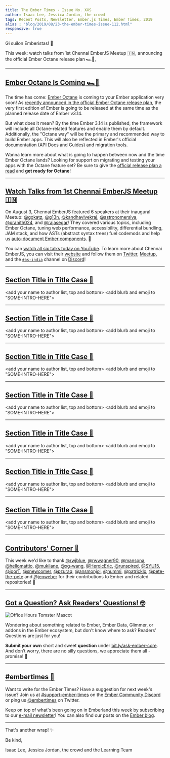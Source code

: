 ```yaml
---
title: The Ember Times - Issue No. XXS
author: Isaac Lee, Jessica Jordan, the crowd
tags: Recent Posts, Newsletter, Ember.js Times, Ember Times, 2019
alias : "blog/2019/08/23-the-ember-times-issue-112.html"
responsive: true
---
```


Gi suilon Emberistas! 🐹

This week:
watch talks from 1st Chennai EmberJS Meetup 🇮🇳,
announcing the official Ember Octane release plan 🏎🐹,
<SOME-INTRO-HERE-TO-KEEP-THEM-SUBSCRIBERS-READING>

---

## [Ember Octane Is Coming 🏎🐹](https://blog.emberjs.com/2019/08/15/octane-release-plan.html)


The time has come: [Ember Octane](https://emberjs.com/editions/) is coming to your Ember application very soon!
As [recently announced in the official Ember Octane release plan](https://blog.emberjs.com/2019/08/15/octane-release-plan.html), the very first edition of Ember is going to be released at the same time as the planned release date of Ember v3.14.

But what does it mean? By the time Ember 3.14 is published, the framework will include all Octane-related features and enable them by default. Additionally, the "Octane way" will be the primary and recommended way to build Ember apps. This will also be reflected in Ember's official documentation (API Docs and Guides) and migration tools.

Wanna learn more about what is going to happen between now and the time Ember Octane lands? Looking for support on migrating and testing your apps with the Octane feature set? Be sure to give the [official release plan a read](https://blog.emberjs.com/2019/08/15/octane-release-plan.html) and **get ready for Octane**!


---

## [Watch Talks from 1st Chennai EmberJS Meetup 🇮🇳](https://www.youtube.com/playlist?list=PLh_rF0Qob_sx79YDqa4945EbOuly3AXX1)

On August 3, Chennai EmberJS featured 6 speakers at their inaugural Meetup: [@gokatz](https://github.com/gokatz), [@g13n](https://github.com/g13n), [@kandhavivekraj](https://github.com/kandhavivekraj), [@astronomersiva](https://github.com/astronomersiva), [@pranith024](https://twitter.com/pranith024), and [@rajasegar](https://github.com/rajasegar)! They covered various topics, including Ember Octane, tuning web performance, accessibility, differential bundling, JAM stack, and how ASTs (abstract syntax trees) fuel codemods and help us [auto-document Ember components](https://github.com/rajasegar/ember-docgen). 💖

You can [watch all six talks today on YouTube](https://www.youtube.com/playlist?list=PLh_rF0Qob_sx79YDqa4945EbOuly3AXX1). To learn more about Chennai EmberJS, you can visit their [website](https://chennaiemberjs.in/) and follow them on [Twitter](https://twitter.com/EmberChennai), [Meetup](https://www.meetup.com/Chennai-EmberJS/), and the [`#as-india`](https://discordapp.com/channels/480462759797063690/562648585980739616) channel on [Discord](https://discordapp.com/invite/zT3asNS)!

---

## [Section Title in Title Case 🐹](#section-url)

<change section title emoji>
<consider adding some bold to your paragraph>

<add your name to author list, top and bottom>
<add blurb and emoji to "SOME-INTRO-HERE">

---

## [Section Title in Title Case 🐹](#section-url)

<change section title emoji>
<consider adding some bold to your paragraph>

<add your name to author list, top and bottom>
<add blurb and emoji to "SOME-INTRO-HERE">

---

## [Section Title in Title Case 🐹](#section-url)

<change section title emoji>
<consider adding some bold to your paragraph>

<add your name to author list, top and bottom>
<add blurb and emoji to "SOME-INTRO-HERE">

---

## [Section Title in Title Case 🐹](#section-url)

<change section title emoji>
<consider adding some bold to your paragraph>

<add your name to author list, top and bottom>
<add blurb and emoji to "SOME-INTRO-HERE">

---

## [Section Title in Title Case 🐹](#section-url)

<change section title emoji>
<consider adding some bold to your paragraph>

<add your name to author list, top and bottom>
<add blurb and emoji to "SOME-INTRO-HERE">

---

## [Section Title in Title Case 🐹](#section-url)

<change section title emoji>
<consider adding some bold to your paragraph>

<add your name to author list, top and bottom>
<add blurb and emoji to "SOME-INTRO-HERE">

---

## [Section Title in Title Case 🐹](#section-url)

<change section title emoji>
<consider adding some bold to your paragraph>

<add your name to author list, top and bottom>
<add blurb and emoji to "SOME-INTRO-HERE">

---

## [Contributors' Corner 👏](https://guides.emberjs.com/release/contributing/repositories/)

<p>This week we'd like to thank <a href="https://github.com/rwjblue" target="gh-user">@rwjblue</a>, <a href="https://github.com/rwwagner90" target="gh-user">@rwwagner90</a>, <a href="https://github.com/mansona" target="gh-user">@mansona</a>, <a href="https://github.com/hellomattio" target="gh-user">@hellomattio</a>, <a href="https://github.com/mukilane" target="gh-user">@mukilane</a>, <a href="https://github.com/xg-wang" target="gh-user">@xg-wang</a>, <a href="https://github.com/HeroicEric" target="gh-user">@HeroicEric</a>, <a href="https://github.com/runspired" target="gh-user">@runspired</a>, <a href="https://github.com/SYU15" target="gh-user">@SYU15</a>, <a href="https://github.com/igorT" target="gh-user">@igorT</a>, <a href="https://github.com/snewcomer" target="gh-user">@snewcomer</a>, <a href="https://github.com/pzuraq" target="gh-user">@pzuraq</a>, <a href="https://github.com/ansmonjol" target="gh-user">@ansmonjol</a>, <a href="https://github.com/nummi" target="gh-user">@nummi</a>, <a href="https://github.com/patricklx" target="gh-user">@patricklx</a>, <a href="https://github.com/pete-the-pete" target="gh-user">@pete-the-pete</a> and <a href="https://github.com/jenweber" target="gh-user">@jenweber</a> for their contributions to Ember and related repositories! 💖</p>

---

## [Got a Question? Ask Readers' Questions! 🤓](https://docs.google.com/forms/d/e/1FAIpQLScqu7Lw_9cIkRtAiXKitgkAo4xX_pV1pdCfMJgIr6Py1V-9Og/viewform)

<div class="blog-row">
  <img class="float-right small transparent padded" alt="Office Hours Tomster Mascot" title="Readers' Questions" src="/images/tomsters/officehours.png" />

  <p>Wondering about something related to Ember, Ember Data, Glimmer, or addons in the Ember ecosystem, but don't know where to ask? Readers’ Questions are just for you!</p>

  <p><strong>Submit your own</strong> short and sweet <strong>question</strong> under <a href="https://bit.ly/ask-ember-core" target="rq">bit.ly/ask-ember-core</a>. And don’t worry, there are no silly questions, we appreciate them all - promise! 🤞</p>
</div>

---

## [#embertimes 📰](https://blog.emberjs.com/tags/newsletter.html)

Want to write for the Ember Times? Have a suggestion for next week's issue? Join us at [#support-ember-times](https://discordapp.com/channels/480462759797063690/485450546887786506) on the [Ember Community Discord](https://discordapp.com/invite/zT3asNS) or ping us [@embertimes](https://twitter.com/embertimes) on Twitter.

Keep on top of what's been going on in Emberland this week by subscribing to our [e-mail newsletter](https://the-emberjs-times.ongoodbits.com/)! You can also find our posts on the [Ember blog](https://emberjs.com/blog/tags/newsletter.html).

---

That's another wrap! ✨

Be kind,

Isaac Lee, Jessica Jordan, the crowd and the Learning Team
